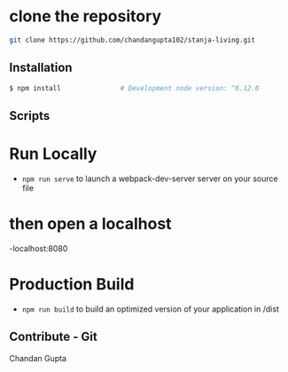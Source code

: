 # clone the repository

```sh
git clone https://github.com/chandangupta102/stanja-living.git
```
## Installation

```sh
$ npm install               # Development node version: ^6.12.0
```

## Scripts

# Run Locally

- `npm run serve` to launch a webpack-dev-server server on your source file

# then open a localhost

-localhost:8080

# Production Build

- `npm run build` to build an optimized version of your application in /dist

## Contribute - Git

Chandan Gupta
